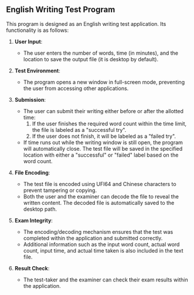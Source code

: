 ## English Writing Test Program

This program is designed as an English writing test application. Its functionality is as follows:

1. **User Input**: 
   - The user enters the number of words, time (in minutes), and the location to save the output file (it is desktop by default).

2. **Test Environment**: 
   - The program opens a new window in full-screen mode, preventing the user from accessing other applications.

3. **Submission**:
   - The user can submit their writing either before or after the allotted time:
     1. If the user finishes the required word count within the time limit, the file is labeled as a "successful try".
     2. If the user does not finish, it will be labeled as a "failed try".
   - If time runs out while the writing window is still open, the program will automatically close. The test file will be saved in the specified location with either a "successful" or "failed" label based on the word count.

4. **File Encoding**:
   - The test file is encoded using UFI64 and Chinese characters to prevent tampering or copying.
   - Both the user and the examiner can decode the file to reveal the written content. The decoded file is automatically saved to the desktop path. 

5. **Exam Integrity**:
   - The encoding/decoding mechanism ensures that the test was completed within the application and submitted correctly.
   - Additional information such as the input word count, actual word count, input time, and actual time taken is also included in the text file.

6. **Result Check**:
   - The test-taker and the examiner can check their exam results within the application.
